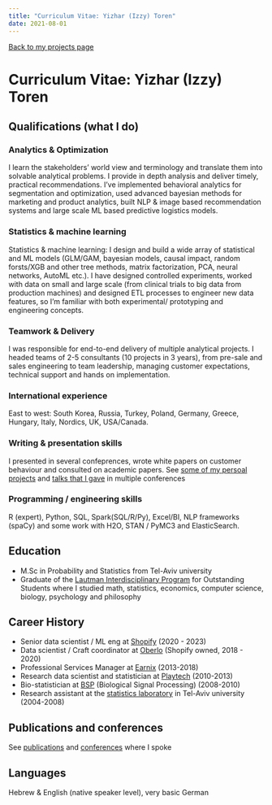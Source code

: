```yaml
---
title: "Curriculum Vitae: Yizhar (Izzy) Toren"
date: 2021-08-01
---
```


[Back to my projects page](/)

# Curriculum Vitae: Yizhar (Izzy) Toren


## Qualifications	(what I do)


### Analytics & Optimization
I learn the stakeholders’ world view and terminology and translate them into solvable analytical problems. I provide in depth analysis and deliver timely, practical recommendations. I’ve implemented behavioral analytics for segmentation and optimization, used advanced bayesian methods for marketing and product analytics, built NLP & image based recommendation systems and large scale ML based predictive logistics models.  


### Statistics & machine learning
Statistics & machine learning: I design and build a wide array of statistical and ML models (GLM/GAM, bayesian models, causal impact, random forsts/XGB and other tree methods, matrix factorization, PCA, neural networks, AutoML etc.). I have designed controlled experiments, worked with data on small and large scale (from clinical trials to big data from production machines) and designed ETL processes to engineer new data features, so I’m familiar with both experimental/ prototyping and engineering concepts.


### Teamwork & Delivery
I was responsible for end-to-end delivery of multiple analytical projects. I headed teams of 2-5 consultants (10 projects in 3 years), from pre-sale and sales engineering to team leadership, managing customer expectations, technical support and hands on implementation.


### International experience
East to west: South Korea, Russia, Turkey, Poland, Germany, Greece, Hungary, Italy, Nordics, UK, USA/Canada.


### Writing & presentation skills
I presented in several confeprences, wrote white papers on customer behaviour and consulted on academic papers. See [some of my persoal projects](https://ytoren.github.io/#rojects-writing)  and [talks that I gave](https://ytoren.github.io/#speaking) in multiple conferences


### Programming / engineering skills
R (expert), Python, SQL, Spark(SQL/R/Py), Excel/BI, NLP frameworks (spaCy) and some work with H2O, STAN / PyMC3 and ElasticSearch.


## Education
- M.Sc in Probability and Statistics from Tel-Aviv university
- Graduate of the <a href="http://www.tau.ac.il/~excell/beintchumit/english.html">Lautman Interdisciplinary Program</a> for Outstanding Students where I studied math, statistics, economics, computer science, biology, psychology and philosophy


## Career History
- Senior data scientist / ML eng at [Shopify](https://www.shopify/com) (2020 - 2023)
- Data scientist / Craft coordinator at [Oberlo](https://www.oberlo.com) (Shopify owned, 2018 - 2020)
- Professional Services Manager at [Earnix](https://www.earnix.com)  (2013-2018)
- Research data scientist and statistician at [Playtech](https://www.playtech.com)  (2010-2013)
- Bio-statistician at [BSP](http://bsp.co.il) (Biological Signal Processing)	 (2008-2010)
- Research assistant at the [statistics laboratory](https://en-exact-sciences.tau.ac.il/math/consulting-lab) in Tel-Aviv university  (2004-2008)


## Publications and conferences
See [publications](https://ytoren.github.io/#projects-writing)  and [conferences](https://ytoren.github.io/#speaking) where I spoke 

## Languages
Hebrew & English (native speaker level), very basic German